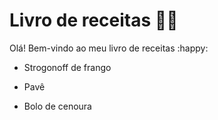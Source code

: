 # Livro de receitas :man_cook:

Olá! Bem-vindo ao meu livro de receitas :happy:

- Strogonoff de frango

- Pavê

 - Bolo de cenoura
